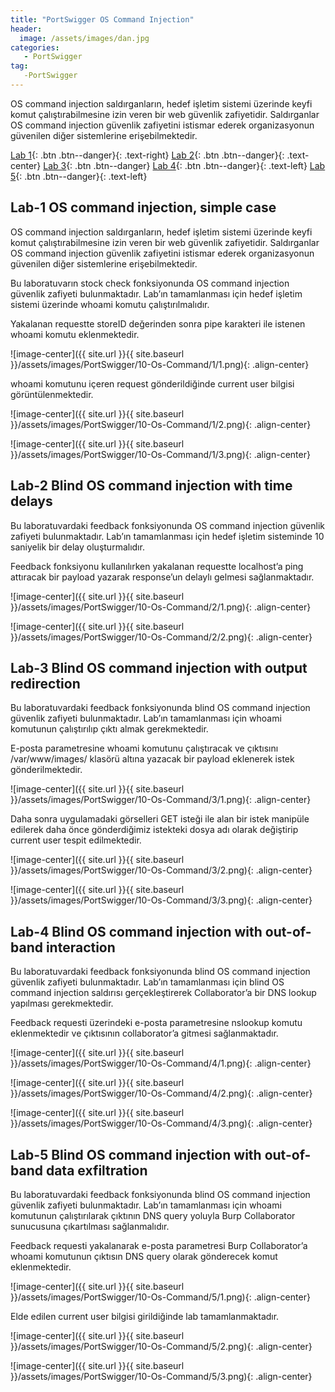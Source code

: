 ```yaml
---
title: "PortSwigger OS Command Injection" 
header:
  image: /assets/images/dan.jpg
categories:
   - PortSwigger
tag:
   -PortSwigger   
---
```


OS command injection saldırganların, hedef işletim sistemi üzerinde keyfi komut çalıştırabilmesine izin veren bir web güvenlik zafiyetidir. Saldırganlar OS command injection güvenlik zafiyetini istismar ederek organizasyonun güvenilen diğer sistemlerine erişebilmektedir.


[Lab  1](#lab-1-os-command-injection-simple-case){: .btn .btn--danger}{: .text-right}  [Lab 2](#lab-2-blind-os-command-injection-with-time-delays){: .btn .btn--danger}{: .text-center} [Lab 3](#lab-3-blind-os-command-injection-with-output-redirection){: .btn .btn--danger} [Lab 4](#lab-4-blind-os-command-injection-with-out-of-band-interaction){: .btn .btn--danger}{: .text-left}  [Lab 5](#lab-5-blind-os-command-injection-with-out-of-band-data-exfiltration){: .btn .btn--danger}{: .text-left}  


## Lab-1 OS command injection, simple case

OS command injection saldırganların, hedef işletim sistemi üzerinde keyfi komut çalıştırabilmesine izin veren bir web güvenlik zafiyetidir. Saldırganlar OS command injection güvenlik zafiyetini istismar ederek organizasyonun güvenilen diğer sistemlerine erişebilmektedir.

Bu laboratuvarın stock check fonksiyonunda OS command injection güvenlik zafiyeti bulunmaktadır. Lab’ın tamamlanması için hedef işletim sistemi üzerinde whoami komutu çalıştırılmalıdır.

Yakalanan requestte storeID değerinden sonra pipe karakteri ile istenen whoami komutu eklenmektedir.

![image-center]({{ site.url }}{{ site.baseurl }}/assets/images/PortSwigger/10-Os-Command/1/1.png){: .align-center}

whoami komutunu içeren request gönderildiğinde current user bilgisi görüntülenmektedir.

![image-center]({{ site.url }}{{ site.baseurl }}/assets/images/PortSwigger/10-Os-Command/1/2.png){: .align-center}

![image-center]({{ site.url }}{{ site.baseurl }}/assets/images/PortSwigger/10-Os-Command/1/3.png){: .align-center}


## Lab-2 Blind OS command injection with time delays

Bu laboratuvardaki feedback fonksiyonunda OS command injection güvenlik zafiyeti bulunmaktadır. Lab’ın tamamlanması için hedef işletim sisteminde 10 saniyelik bir delay oluşturmalıdır.

Feedback fonksiyonu kullanılırken yakalanan requestte localhost’a ping attıracak bir payload yazarak response’un delaylı gelmesi sağlanmaktadır.

![image-center]({{ site.url }}{{ site.baseurl }}/assets/images/PortSwigger/10-Os-Command/2/1.png){: .align-center}

![image-center]({{ site.url }}{{ site.baseurl }}/assets/images/PortSwigger/10-Os-Command/2/2.png){: .align-center}

## Lab-3 Blind OS command injection with output redirection

Bu laboratuvardaki feedback fonksiyonunda blind OS command injection güvenlik zafiyeti bulunmaktadır. Lab’ın tamamlanması için whoami komutunun çalıştırılıp çıktı almak gerekmektedir.

E-posta parametresine whoami komutunu çalıştıracak ve çıktısını /var/www/images/ klasörü altına yazacak bir payload eklenerek istek gönderilmektedir.

![image-center]({{ site.url }}{{ site.baseurl }}/assets/images/PortSwigger/10-Os-Command/3/1.png){: .align-center}

Daha sonra uygulamadaki görselleri GET isteği ile alan bir istek manipüle edilerek daha önce gönderdiğimiz istekteki dosya adı olarak değiştirip current user tespit edilmektedir.

![image-center]({{ site.url }}{{ site.baseurl }}/assets/images/PortSwigger/10-Os-Command/3/2.png){: .align-center}

![image-center]({{ site.url }}{{ site.baseurl }}/assets/images/PortSwigger/10-Os-Command/3/3.png){: .align-center}



## Lab-4 Blind OS command injection with out-of-band interaction

Bu laboratuvardaki feedback fonksiyonunda blind OS command injection güvenlik zafiyeti bulunmaktadır. Lab’ın tamamlanması için blind OS command injection saldırısı gerçekleştirerek Collaborator’a bir  DNS lookup yapılması gerekmektedir.

Feedback requesti üzerindeki e-posta parametresine nslookup komutu eklenmektedir ve çıktısının collaborator’a gitmesi sağlanmaktadır.

![image-center]({{ site.url }}{{ site.baseurl }}/assets/images/PortSwigger/10-Os-Command/4/1.png){: .align-center}

![image-center]({{ site.url }}{{ site.baseurl }}/assets/images/PortSwigger/10-Os-Command/4/2.png){: .align-center}

![image-center]({{ site.url }}{{ site.baseurl }}/assets/images/PortSwigger/10-Os-Command/4/3.png){: .align-center}

## Lab-5 Blind OS command injection with out-of-band data exfiltration

Bu laboratuvardaki feedback fonksiyonunda blind OS command injection güvenlik zafiyeti bulunmaktadır. Lab’ın tamamlanması için whoami komutunun çalıştırılarak çıktının DNS query yoluyla Burp Collaborator sunucusuna çıkartılması sağlanmalıdır.

Feedback requesti yakalanarak e-posta parametresi Burp Collaborator’a whoami komutunun çıktısın DNS query olarak gönderecek komut eklenmektedir.

![image-center]({{ site.url }}{{ site.baseurl }}/assets/images/PortSwigger/10-Os-Command/5/1.png){: .align-center}

Elde edilen current user bilgisi girildiğinde lab tamamlanmaktadır.

![image-center]({{ site.url }}{{ site.baseurl }}/assets/images/PortSwigger/10-Os-Command/5/2.png){: .align-center}

![image-center]({{ site.url }}{{ site.baseurl }}/assets/images/PortSwigger/10-Os-Command/5/3.png){: .align-center}

